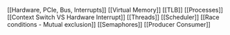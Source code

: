 [[Hardware, PCIe, Bus, Interrupts]]
[[Virtual Memory]]
[[TLB]]
[[Processes]]
[[Context Switch VS Hardware Interrupt]]
[[Threads]]
[[Scheduler]]
[[Race conditions - Mutual exclusion]]
[[Semaphores]]
[[Producer Consumer]]